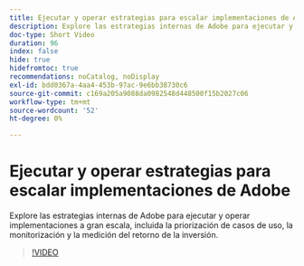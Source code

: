 ```yaml
---
title: Ejecutar y operar estrategias para escalar implementaciones de Adobe
description: Explore las estrategias internas de Adobe para ejecutar y operar implementaciones a gran escala, incluida la priorización de casos de uso, la monitorización y la medición del retorno de la inversión.
doc-type: Short Video
duration: 96
index: false
hide: true
hidefromtoc: true
recommendations: noCatalog, noDisplay
exl-id: bdd0367a-4aa4-453b-97ac-9e6bb38730c6
source-git-commit: c169a205a9088da0982548d448500f15b2027c06
workflow-type: tm+mt
source-wordcount: '52'
ht-degree: 0%

---
```


# Ejecutar y operar estrategias para escalar implementaciones de Adobe

Explore las estrategias internas de Adobe para ejecutar y operar implementaciones a gran escala, incluida la priorización de casos de uso, la monitorización y la medición del retorno de la inversión.

<!-- 62_S655_3442541_95_run-and-operate-strategies-for-scaling-adobe-implementations -->
>[!VIDEO](https://video.tv.adobe.com/v/3461083/?learn=on&enablevpops=true&captions=spa)

